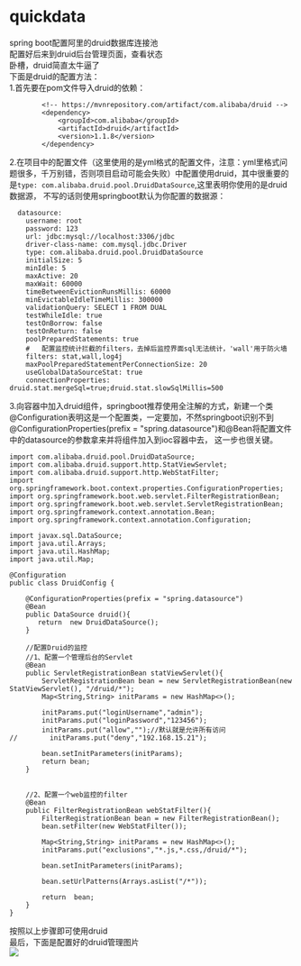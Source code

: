 # quickdata
spring boot配置阿里的druid数据库连接池<br>
配置好后来到druid后台管理页面，查看状态<br>
卧槽，druid简直太牛逼了<br>
下面是druid的配置方法：<br>
1.首先要在pom文件导入druid的依赖：<br>
<!--引入druid数据源-->
```
        <!-- https://mvnrepository.com/artifact/com.alibaba/druid -->
        <dependency>
            <groupId>com.alibaba</groupId>
            <artifactId>druid</artifactId>
            <version>1.1.8</version>
        </dependency>
```
2.在项目中的配置文件（这里使用的是yml格式的配置文件，注意：yml里格式问题很多，千万别错，否则项目启动可能会失败）中配置使用druid，其中很重要的是`type: com.alibaba.druid.pool.DruidDataSource`,这里表明你使用的是druid数据源，
不写的话则使用springboot默认为你配置的数据源：<br>
  ```spring:
    datasource:
      username: root
      password: 123
      url: jdbc:mysql://localhost:3306/jdbc
      driver-class-name: com.mysql.jdbc.Driver
      type: com.alibaba.druid.pool.DruidDataSource
      initialSize: 5
      minIdle: 5
      maxActive: 20
      maxWait: 60000
      timeBetweenEvictionRunsMillis: 60000
      minEvictableIdleTimeMillis: 300000
      validationQuery: SELECT 1 FROM DUAL
      testWhileIdle: true
      testOnBorrow: false
      testOnReturn: false
      poolPreparedStatements: true
      #   配置监控统计拦截的filters，去掉后监控界面sql无法统计，'wall'用于防火墙
      filters: stat,wall,log4j
      maxPoolPreparedStatementPerConnectionSize: 20
      useGlobalDataSourceStat: true
      connectionProperties: druid.stat.mergeSql=true;druid.stat.slowSqlMillis=500 
  
```
3.向容器中加入druid组件，springboot推荐使用全注解的方式，新建一个类<br>
@Configuration表明这是一个配置类，一定要加，不然springboot识别不到<br>
 @ConfigurationProperties(prefix = "spring.datasource")和@Bean将配置文件中的datasource的参数拿来并将组件加入到ioc容器中去，
 这一步也很关键。
```
import com.alibaba.druid.pool.DruidDataSource;
import com.alibaba.druid.support.http.StatViewServlet;
import com.alibaba.druid.support.http.WebStatFilter;
import org.springframework.boot.context.properties.ConfigurationProperties;
import org.springframework.boot.web.servlet.FilterRegistrationBean;
import org.springframework.boot.web.servlet.ServletRegistrationBean;
import org.springframework.context.annotation.Bean;
import org.springframework.context.annotation.Configuration;

import javax.sql.DataSource;
import java.util.Arrays;
import java.util.HashMap;
import java.util.Map;

@Configuration
public class DruidConfig {

    @ConfigurationProperties(prefix = "spring.datasource")
    @Bean
    public DataSource druid(){
       return  new DruidDataSource();
    }

    //配置Druid的监控
    //1、配置一个管理后台的Servlet
    @Bean
    public ServletRegistrationBean statViewServlet(){
        ServletRegistrationBean bean = new ServletRegistrationBean(new StatViewServlet(), "/druid/*");
        Map<String,String> initParams = new HashMap<>();

        initParams.put("loginUsername","admin");
        initParams.put("loginPassword","123456");
        initParams.put("allow","");//默认就是允许所有访问
//        initParams.put("deny","192.168.15.21");

        bean.setInitParameters(initParams);
        return bean;
    }


    //2、配置一个web监控的filter
    @Bean
    public FilterRegistrationBean webStatFilter(){
        FilterRegistrationBean bean = new FilterRegistrationBean();
        bean.setFilter(new WebStatFilter());

        Map<String,String> initParams = new HashMap<>();
        initParams.put("exclusions","*.js,*.css,/druid/*");

        bean.setInitParameters(initParams);

        bean.setUrlPatterns(Arrays.asList("/*"));

        return  bean;
    }
}
```
按照以上步骤即可使用druid<br>
最后，下面是配置好的druid管理图片<br>
<img src="https://raw.githubusercontent.com/watermakers/images/master/restful-crud-img/15.PNG"/>
